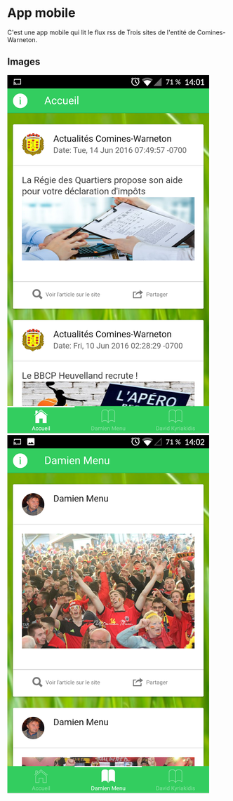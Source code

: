 # App mobile #

C'est une app mobile qui lit le flux rss de Trois sites de l'entité de Comines-Warneton.

## Images ##

![Image 1](/readmeImage/appComines.png "Image 1")
![Image 2](/readmeImage/appComines2.png "Image 2")